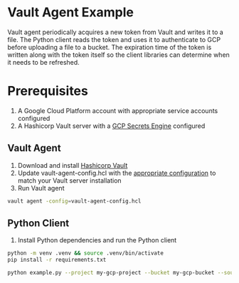 # Vault Agent Example
Vault agent periodically acquires a new token from Vault and writes it to a file. The Python client reads the token and uses it to authenticate to GCP before uploading a file to a bucket. The expiration time of the token is written along with the token itself so the client libraries can determine when it needs to be refreshed.

# Prerequisites

1. A Google Cloud Platform account with appropriate service accounts configured
1. A Hashicorp Vault server with a [GCP Secrets Engine](https://developer.hashicorp.com/vault/docs/secrets/gcp) configured

## Vault Agent

1. Download and install [Hashicorp Vault](https://developer.hashicorp.com/vault/docs/agent-and-proxy/agent)
1. Update vault-agent-config.hcl with the [appropriate configuration](https://developer.hashicorp.com/vault/docs/agent-and-proxy/agent#configuration) to match your Vault server installation
1. Run Vault agent
```bash
vault agent -config=vault-agent-config.hcl
```

## Python Client

1. Install Python dependencies and run the Python client
```bash
python -m venv .venv && source .venv/bin/activate
pip install -r requirements.txt

python example.py --project my-gcp-project --bucket my-gcp-bucket --source my-local-file --destination my-uploaded-file --token /path/to/token-data.json
```